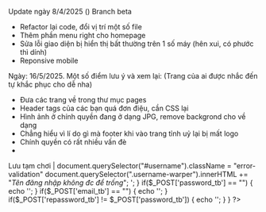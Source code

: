 Update ngày 8/4/2025 () Branch beta
+ Refactor lại code, đổi vị trí một số file
+ Thêm phần menu right cho homepage
+ Sửa lỗi giao diện bị hiển thị bất thường trên 1 số máy (hên xui, có phước thì dính)
+ Reponsive mobile


Ngày: 16/5/2025. Một số điểm lưu ý và xem lại: (Trang của ai được nhắc đến tự khắc phục cho dễ nha)
+ Đưa các trang về trong thư mục pages
+ Header tags của các bạn quá đơn điệu, cần CSS lại
+ Hình ảnh ở chính quyền đang ở dạng JPG, remove backgrond cho về dạng 
+ Chẳng hiểu vì lí do gì mà footer khi vào trang tỉnh uỷ lại bị mất logo
+ Chính quyền có rất nhiều vấn đè   
+ 
Lưu tạm chơi
|<?php
            if($_SERVER['REQUEST_METHOD'] == "POST")
            {
                if($_POST['username_tb'] == "")
                {
                    echo '<script>
                    document.querySelector("#username").className = "error-validation"
                    document.querySelector(".username-warper").innerHTML += "<i class=\'message\'>Tên đăng nhập không đc để trống</i>";
                    </script>';
                }
                if($_POST['password_tb'] == "")
                {
                    echo '<script>
                    document.querySelector("#password").className = "error-validation";
                    document.querySelector(".password-warper").innerHTML += "<i class=\'message\'>Mật khẩu không đc để trống</i>";
                    </script>';
                }
                if($_POST['email_tb'] == "")
                {
                    echo '<script>
                    document.querySelector("#email").className = "error-validation";
                    document.querySelector(".email-warper").innerHTML += "<i class=\'message\'>Email không đc để trống</i>";
                    </script>';
                }
                if($_POST['repassword_tb'] != $_POST['password_tb'])
                {
                    echo '<script>
                    document.querySelector("#repassword").className = "error-validation";
                    document.querySelector(".repassword-warper").innerHTML += "<i class=\'message\'>Mật khẩu không khớp</i>";
                    </script>';
                }
            }
        ?> 